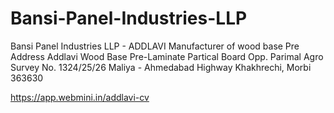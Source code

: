 # Bansi-Panel-Industries-LLP
Bansi Panel Industries LLP - ADDLAVI Manufacturer of wood base Pre  
Address
Addlavi Wood Base Pre-Laminate Partical Board Opp. Parimal Agro Survey No. 1324/25/26 Maliya - Ahmedabad Highway Khakhrechi, Morbi 363630


https://app.webmini.in/addlavi-cv
 
